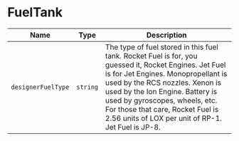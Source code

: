 # FuelTank

|Name|Type|Description|
|--|--|--|
|`designerFuelType`|`string`|The type of fuel stored in this fuel tank. Rocket Fuel is for, you guessed it, Rocket Engines. Jet Fuel is for Jet Engines. Monopropellant is used by the RCS nozzles. Xenon is used by the Ion Engine. Battery is used by gyroscopes, wheels, etc. For those that care, Rocket Fuel is 2.56 units of LOX per unit of RP-1. Jet Fuel is JP-8.|

